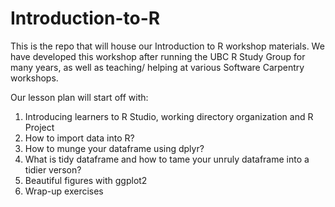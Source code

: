 # Introduction-to-R

This is the repo that will house our Introduction to R workshop materials. We have developed this workshop after running the UBC R Study Group for many years, as well as teaching/ helping at various Software Carpentry workshops.

Our lesson plan will start off with:
1) Introducing learners to R Studio, working directory organization and R Project
2) How to import data into R?
3) How to munge your dataframe using dplyr?
4) What is tidy dataframe and how to tame your unruly dataframe into a tidier verson?
5) Beautiful figures with ggplot2
6) Wrap-up exercises
